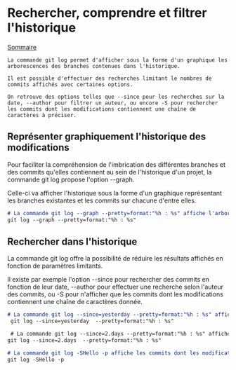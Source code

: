 # Rechercher, comprendre et filtrer l'historique

[Sommaire](./00-Sommaire.md)

    La commande git log permet d'afficher sous la forme d'un graphique les arborescences des branches contenues dans l'historique.

    Il est possible d'effectuer des recherches limitant le nombres de commits affichés avec certaines options.

    On retrouve des options telles que --since pour les recherches sur la date, --author pour filtrer un auteur, ou encore -S pour rechercher les commits dont les modifications contiennent une chaîne de caractères à préciser.

## Représenter graphiquement l'historique des modifications

Pour faciliter la compréhension de l'imbrication des différentes branches et des commits qu'elles contiennent au sein de l'historique d'un projet, la commande git log propose l'option --graph.

Celle-ci va afficher l'historique sous la forme d'un graphique représentant les branches existantes et les commits sur chacune d'entre elles.

```markdown
# La commande git log --graph --pretty=format:"%h : %s" affiche l'arborescence des branches et, pour chacun des commits, son identifiant au format court et le commentaire qui lui est associé.
git log --graph --pretty=format:"%h : %s"
```

## Rechercher dans l'historique

La commande git log offre la possibilité de réduire les résultats affichés en fonction de paramètres limitants.

Il existe par exemple l'option --since pour rechercher des commits en fonction de leur date, --author pour effectuer une recherche selon l'auteur des commits, ou -S pour n'afficher que les commits dont les modifications contiennent une chaîne de caractères donnée.

```markdown
# La commande git log --since=yesterday --pretty=format:"%h : %s" affiche tous les commits depuis la veille, et les formate pour n'afficher que leur identifiant au format court et leur commentaire.
 git log --since=yesterday  --pretty=format:"%h : %s"

 # La commande git log --since=2.days --pretty=format:"%h : %s" affiche les commits dans le même format que précédemment, mais affiche tous les commits jusqu'à deux jours en arrière.
git log --since=2.days  --pretty=format:"%h : %s"

# La commande git log -SHello -p affiche les commits dont les modification contiennent la chaîne de caractères Hello et affiche les informations par défaut des commits, puis montre le détail des modifications qu'ils contiennent.
git log -SHello -p
```
